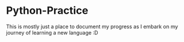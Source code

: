 # Python-Practice
This is mostly just a place to document my progress as I embark on my journey of learning a new language :D
